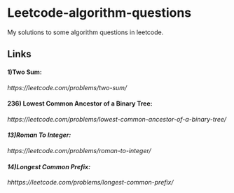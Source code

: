 # Leetcode-algorithm-questions
My solutions to some algorithm questions in leetcode.

<h2>Links</h2>

<h4> 1)Two Sum: </h4> <i>https://leetcode.com/problems/two-sum/ </i><br>
<h4> 236) Lowest Common Ancestor of a Binary Tree: </h4> <i>https://leetcode.com/problems/lowest-common-ancestor-of-a-binary-tree/ <i><br>

<h4> 13)Roman To Integer: </h4> <i>https://leetcode.com/problems/roman-to-integer/ <i><br>

<h4> 14)Longest Common Prefix: </h4> <i>hhttps://leetcode.com/problems/longest-common-prefix/ <i><br>
